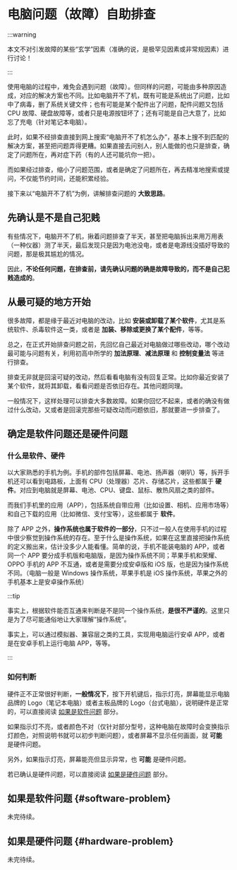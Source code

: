 # 电脑问题（故障）自助排查

:::warning

本文不对引发故障的某些“玄学”因素（准确的说，是极罕见因素或非常规因素）进行讨论！

:::

使用电脑的过程中，难免会遇到问题（故障）。但同样的问题，可能由多种原因造成，对应的解决方案也不同。比如电脑开不了机，既有可能是系统出了问题，比如中了病毒，删了系统关键文件；也有可能是某个配件出了问题，配件问题又包括 CPU 故障、硬盘故障等，或者只是电源按钮坏了；还有可能是自己大意了，比如忘了充电（针对笔记本电脑）。

此时，如果不经排查直接到网上搜索“电脑开不了机怎么办”，基本上搜不到匹配的解决方案，甚至把问题弄得更糟。如果直接去问别人，别人能做的也只是排查，确定了问题所在，再对症下药（有的人还可能坑你一把）。

而如果经过排查，缩小了问题范围，或者是确定了问题所在，再去精准地搜索或提问，不仅能节约时间，还能积累经验。

接下来以“电脑开不了机”为例，讲解排查问题的 **大致思路**。

## 先确认是不是自己犯贱

有些情况下，电脑开不了机，揪着问题排查了半天，甚至把电脑拆出来用万用表（一种仪器）测了半天，最后发现只是因为电池没电，或者是电源线没插好导致的问题，那是极其尴尬的情况。

因此，**不论任何问题，在排查前，请先确认问题的确是故障导致的，而不是自己犯贱造成的**。

## 从最可疑的地方开始

很多故障，都是缘于最近对电脑的改动，比如 **安装或卸载了某个软件**，尤其是系统软件、杀毒软件这一类，或者是 **加装、移除或更换了某个配件**，等等。

总之，在正式开始排查问题之前，先回忆自己最近对电脑做过哪些改动，哪个改动最可能与问题有关，利用初高中所学的 **加法原理**、**减法原理** 和 **控制变量法** 等进行排查。

排查无非就是回滚可疑的改动，然后看看电脑有没有回复正常。比如你最近安装了某个软件，就将其卸载，看看问题是否依旧存在。其他问题同理。

一般情况下，这样处理可以排查大多数故障。如果你回忆不起来，或者的确没有做过什么改动，又或者是回滚完那些可疑改动而问题依旧，那就要进一步排查了。

## 确定是软件问题还是硬件问题

### 什么是软件、硬件

以大家熟悉的手机为例。手机的部件包括屏幕、电池、扬声器（喇叭）等，拆开手机还可以看到电路板，上面有 CPU（处理器）芯片、存储芯片，这些都属于 **硬件**。对应到电脑就是屏幕、电池、CPU、键盘、鼠标、散热风扇之类的部件。

而我们手机里的应用（APP），包括系统自带应用（比如设置、相机、应用市场等）和自己下载的应用（比如微信、支付宝等），这些都属于 **软件**。

除了 APP 之外，**操作系统也属于软件的一部分**，只不过一般人在使用手机的过程中很少察觉到操作系统的存在。至于什么是操作系统，如果在这里直接把操作系统的定义搬出来，估计没多少人能看懂。简单的说，手机不能装电脑的 APP，或者同一个 APP 要分成手机版和电脑版，是因为操作系统不同；苹果手机和荣耀、OPPO 手机的 APP 不互通，或者是需要分成安卓版和 iOS 版，也是因为操作系统不同。（电脑一般是 Windows 操作系统，苹果手机是 iOS 操作系统，苹果之外的手机基本上是安卓操作系统）

:::tip

事实上，根据软件能否互通来判断是不是同一个操作系统，**是很不严谨的**。这里只是为了尽可能通俗地让大家理解“操作系统”。

事实上，可以通过模拟器、兼容层之类的工具，实现用电脑运行安卓 APP，或者是在安卓手机上运行电脑 APP，等等。

:::

### 如何判断

硬件正不正常很好判断，**一般情况下**，按下开机键后，指示灯亮，屏幕能显示电脑品牌的 Logo（笔记本电脑）或者主板品牌的 Logo（台式电脑），说明硬件是正常的，可以直接阅读 [如果是软件问题](#software-problem) 部分。

如果指示灯不亮，或者颜色不对（仅针对部分型号，这种电脑在故障时会变换指示灯颜色，对照说明书就可以初步判断问题），或者屏幕不显示任何画面，就 **可能** 是硬件问题。

另外，如果指示灯亮，屏幕能亮但显示异常，也 **可能** 是硬件问题。

若已确认是硬件问题，可以直接阅读 [如果是硬件问题](#hardware-problem) 部分。

## 如果是软件问题 {#software-problem}

未完待续。

## 如果是硬件问题 {#hardware-problem}

未完待续。
